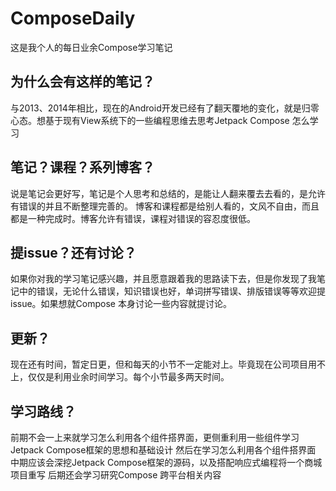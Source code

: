 # ComposeDaily
这是我个人的每日业余Compose学习笔记

## 为什么会有这样的笔记？

与2013、2014年相比，现在的Android开发已经有了翻天覆地的变化，就是归零心态。想基于现有View系统下的一些编程思维去思考Jetpack Compose 怎么学习

## 笔记？课程？系列博客？

说是笔记会更好写，笔记是个人思考和总结的，是能让人翻来覆去去看的，是允许有错误的并且不断整理完善的。
博客和课程都是给别人看的，文风不自由，而且都是一种完成时。博客允许有错误，课程对错误的容忍度很低。

## 提issue？还有讨论？

如果你对我的学习笔记感兴趣，并且愿意跟着我的思路读下去，但是你发现了我笔记中的错误，无论什么错误，知识错误也好，单词拼写错误、排版错误等等欢迎提issue。如果想就Compose 本身讨论一些内容就提讨论。

## 更新？

现在还有时间，暂定日更，但和每天的小节不一定能对上。毕竟现在公司项目用不上，仅仅是利用业余时间学习。每个小节最多两天时间。

## 学习路线？

前期不会一上来就学习怎么利用各个组件搭界面，更侧重利用一些组件学习Jetpack Compose框架的思想和基础设计
然后在学习怎么利用各个组件搭界面
中期应该会深挖Jetpack Compose框架的源码，以及搭配响应式编程将一个商城项目重写
后期还会学习研究Compose 跨平台相关内容